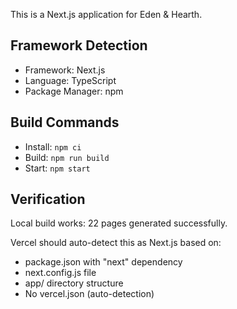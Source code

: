 This is a Next.js application for Eden & Hearth.

## Framework Detection
- Framework: Next.js
- Language: TypeScript
- Package Manager: npm

## Build Commands
- Install: `npm ci`
- Build: `npm run build`
- Start: `npm start`

## Verification
Local build works: 22 pages generated successfully.

Vercel should auto-detect this as Next.js based on:
- package.json with "next" dependency
- next.config.js file
- app/ directory structure
- No vercel.json (auto-detection)
